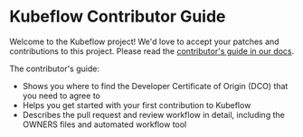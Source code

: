 # Kubeflow Contributor Guide

Welcome to the Kubeflow project! We'd love to accept your patches and 
contributions to this project. Please read the 
[contributor's guide in our docs](https://www.kubeflow.org/docs/about/contributing/).

The contributor's guide:

* Shows you where to find the Developer Certificate of Origin (DCO) that you need 
  to agree to
* Helps you get started with your first contribution to Kubeflow
* Describes the pull request and review workflow in detail, including the
  OWNERS files and automated workflow tool
